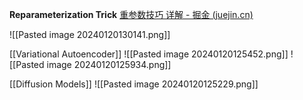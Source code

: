 **Reparameterization Trick**
[重参数技巧 详解 - 掘金 (juejin.cn)](https://juejin.cn/post/7213239578664157221)

![[Pasted image 20240120130141.png]]

[[Variational Autoencoder]]
![[Pasted image 20240120125452.png]]
![[Pasted image 20240120125934.png]]

[[Diffusion Models]]
![[Pasted image 20240120125229.png]]